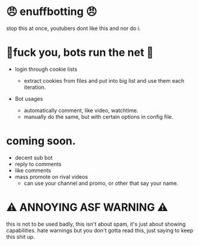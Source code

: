 # 😠 enuffbotting 😠
stop this at once, youtubers dont like this and nor do i.

# 🎉fuck you, bots run the net 🎉
- login through cookie lists
  - extract cookies from files and put into big list and use them each iteration.

- Bot usages
  - automatically comment, like video, watchtime.
  - manually do the same, but with certain options in config file.

# coming soon.
- decent sub bot
- reply to comments
- like comments
- mass promote on rival videos
    - can use your channel and promo, or other that say your name.



# ⚠️ ANNOYING ASF WARNING ⚠️
this is not to be used badly, this isn't about spam, it's just about showing capabilities.
hate warnings but you don't gotta read this, just saying to keep this shit up.
